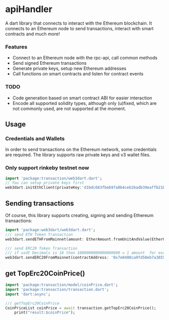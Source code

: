 # apiHandler
A dart library that connects to interact with the Ethereum blockchain. It connects
to an Ethereum node to send transactions, interact with smart contracts and much
more!

### Features
- Connect to an Ethereum node with the rpc-api, call common methods
- Send signed Ethereum transactions
- Generate private keys, setup new Ethereum addresses
- Call functions on smart contracts and listen for contract events
### TODO
- Code generation based on smart contract ABI for easier interaction
- Encode all supported solidity types, although only (u)fixed,
  which are not commonly used, are not supported at the moment.

## Usage

### Credentials and Wallets
In order to send transactions on the Ethereum network, some credentials
are required. The library supports raw private keys and v3 wallet files.

### Only support rinkeby testnet now

```dart
import 'package:transaction/web3dart.dart';
// You can setup private keys first
web3dart.initEthClient(privateKey:'d1bdc683fbeb9fa0b4ceb26adb39eaffb21b16891ea28e4cf1bc3118fdd39295');
```

## Sending transactions
Of course, this library supports creating, signing and sending Ethereum
transactions:

```dart
import 'package:web3dart/web3dart.dart';
/// send ETH Token Transaction
web3dart.sendETHFromMainnet(amount: EtherAmount.fromUnitAndValue(EtherUnit.finney, 1),toAddress:'0xA3B4dE5E90A18512BD82c1A640AC99b39ef2258A');

/// send ERC20 Token Transaction
/// if usdt Decimals is 18 than 1000000000000000000 = 1 amount  for example: BigInt.from(1000000000000000000)
web3dart.sendERC20FromMainnet(contractAddress: '0x7e0480ca9fd50eb7a3855cf53c347a1b4d6a2ff5',amount: BigInt.from(1000000000000000000),toAddress:'0xA3B4dE5E90A18512BD82c1A640AC99b39ef2258A');

```

## get TopErc20CoinPrice()

```dart
import 'package:transaction/model/coinPrice.dart';
import 'package:transaction/transaction.dart';
import 'dart:async';

/// getTopErc20CoinPrice
CoinPriceList coinPrice = await transaction.getTopErc20CoinPrice();
    print("result:$coinPrice");

```
